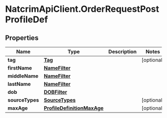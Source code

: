 # NatcrimApiClient.OrderRequestPostProfileDef

## Properties

Name | Type | Description | Notes
------------ | ------------- | ------------- | -------------
**tag** | [**Tag**](Tag.md) |  | [optional] 
**firstName** | [**NameFilter**](NameFilter.md) |  | 
**middleName** | [**NameFilter**](NameFilter.md) |  | 
**lastName** | [**NameFilter**](NameFilter.md) |  | 
**dob** | [**DOBFilter**](DOBFilter.md) |  | 
**sourceTypes** | [**SourceTypes**](SourceTypes.md) |  | [optional] 
**maxAge** | [**ProfileDefinitionMaxAge**](ProfileDefinitionMaxAge.md) |  | [optional] 


